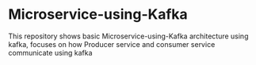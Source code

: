 # Microservice-using-Kafka



This repository shows basic Microservice-using-Kafka architecture using kafka, focuses on how Producer service and consumer service communicate using kafka 

